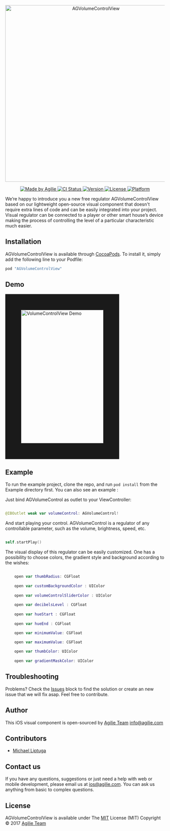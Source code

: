 <p align="center">

<img src="https://user-images.githubusercontent.com/4165054/28015539-13b77d22-6579-11e7-958f-776bc1d6878a.png" alt="AGVolumeControlView" title="AGVolumeControlView" width="557"/>
</p>

  <p>

</p>

<p align="center">

<a href="https://www.agilie.com?utm_source=github&utm_medium=referral&utm_campaign=Git_Swift&utm_term=AGVolumeControlView">
<img src="https://img.shields.io/badge/Made%20by%20Agilie-*****-green.svg?style=flat" alt="Made by Agilie">
</a>

<a href="https://travis-ci.org/liptugamichael@gmail.com/AGVolumeControlView">
<img src="http://img.shields.io/travis/liptugamichael@gmail.com/AGVolumeControlView.svg?style=flat" alt="CI Status">
</a>

<a href="http://cocoapods.org/pods/AGVolumeControlView">
<img src="https://img.shields.io/cocoapods/v/AGVolumeControlView.svg?style=flat" alt="Version">
</a>

<a href="http://cocoapods.org/pods/AGVolumeControlView">
<img src="https://img.shields.io/cocoapods/l/AGVolumeControlView.svg?style=flat" alt="License">
</a>

<a href="http://cocoapods.org/pods/AGVolumeControlView">
<img src="https://img.shields.io/cocoapods/p/AGVolumeControlView.svg?style=flat" alt="Platform">
</a>

</p>


We’re happy to introduce you a new free regulator AGVolumeControlView based on our lightweight open-source visual component that doesn't require extra lines of code and can be easily integrated into your project.
Visual regulator can be connected to a player or other smart house’s device making the process of controlling the level of a particular characteristic much easier.

## Installation

AGVolumeControlView is available through [CocoaPods](http://cocoapods.org). To install
it, simply add the following line to your Podfile:

```ruby
pod "AGVolumeControlView"
```

## Demo

<img src="https://user-images.githubusercontent.com/4165054/26985499-5b9356c4-4d4c-11e7-8a6c-d61953558ebf.gif" alt="VolumeControlView Demo" height="420" width="260" border ="50">

## Example

To run the example project, clone the repo, and run `pod install` from the Example directory first.
You can also see an example :

Just bind AGVolumeControl as outlet to your ViewController:

````swift

@IBOutlet weak var volumeControl: AGVolumeControl!

````

And start playing your control. AGVolumeControl is a regulator of any controllable parameter, such as the volume, brightness, speed, etc.

````swift

self.startPlay()

````

The visual display of this regulator can be easily customized. One has a possibility to choose colors, the gradient style and background according to the wishes:

````swift

    open var thumbRadius: CGFloat
    
    open var customBackgroundColor : UIColor
    
    open var volumeControlSliderColor : UIColor
    
    open var decibelsLevel : CGFloat
    
    open var hueStart : CGFloat
    
    open var hueEnd : CGFloat

    open var minimumValue: CGFloat

    open var maximumValue: CGFloat
    
    open var thumbColor: UIColor
    
    open var gradientMaskColor: UIColor
````

## Troubleshooting
Problems? Check the [Issues](https://github.com/agilie/AGVolumeControlView/issues) block
to find the solution or create an new issue that we will fix asap. Feel free to contribute.


## Author
This iOS visual component is open-sourced by [Agilie Team](https://www.agilie.com?utm_source=github&utm_medium=referral&utm_campaign=Git_Swift&utm_term=AGVolumeControlView) <info@agilie.com>


## Contributors
- [Michael Liptuga](https://github.com/Liptuga-Michael)


## Contact us
If you have any questions, suggestions or just need a help with web or mobile development, please email us at
<ios@agilie.com>. You can ask us anything from basic to complex questions.

## License

AGVolumeControlView is available under
The [MIT](LICENSE.md) License (MIT) Copyright © 2017 [Agilie Team](https://www.agilie.com?utm_source=github&utm_medium=referral&utm_campaign=Git_Swift&utm_term=AGVolumeControlView) 
